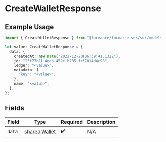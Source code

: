 # CreateWalletResponse

## Example Usage

```typescript
import { CreateWalletResponse } from "@formance/formance-sdk/sdk/models/shared";

let value: CreateWalletResponse = {
  data: {
    createdAt: new Date("2022-12-20T06:39:41.132Z"),
    id: "25f77b11-4eeb-452f-b785-fc37814d4c98",
    ledger: "<value>",
    metadata: {
      "key": "<value>",
    },
    name: "<value>",
  },
};
```

## Fields

| Field                                                 | Type                                                  | Required                                              | Description                                           |
| ----------------------------------------------------- | ----------------------------------------------------- | ----------------------------------------------------- | ----------------------------------------------------- |
| `data`                                                | [shared.Wallet](../../../sdk/models/shared/wallet.md) | :heavy_check_mark:                                    | N/A                                                   |